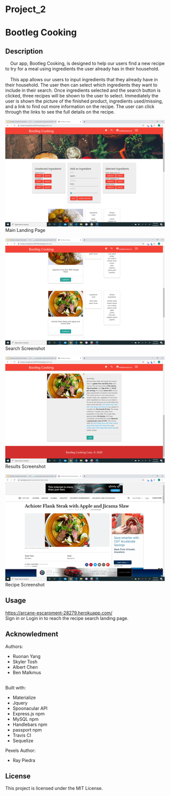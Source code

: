 # Project_2
# Bootleg Cooking

## Description
&nbsp;&nbsp;&nbsp;&nbsp;Our app, Bootleg Cooking, is designed to help our users find a new recipe to try for a meal using ingredients the user already has in their household. <br><br>
&nbsp;&nbsp;&nbsp;&nbsp;This app allows our users to input ingredients that they already have in their household. The user then can select which ingredients they want to include in their search. Once ingredients selected and the search button is clicked, three recipes will be shown to the user to select. Immediately the user is shown the picture of the finished product, ingredients used/missing, and a link to find out more information on the recipe. The user can click through the links to see the full details on the recipe. <br><br>
![Screenshot](images/main.png)<br>
Main Landing Page<br>
<br>
![Screenshot](images/search.png)<br>
Search Screenshot <br><br>
![Screenshot](images/results.png)<br>
Results Screenshot <br> <br>
![Screenshot](images/recipe.png)<br>
Recipe Screenshot



## Usage
https://arcane-escarpment-28279.herokuapp.com/ <br>
Sign in or Login in to reach the recipe search landing page. 

## Acknowledment
Authors:<br>
* Ruonan Yang <br>
* Skyler Tosh <br>
* Albert Chen <br>
* Ben Malkmus <br><br>

Built with:<br>
* Materialize<br>
* Jquery<br>
* Spoonacular API <br>
* Express.js npm <br>
* MySQL npm <br>
* Handlebars npm <br>
* passport npm <br>
* Travis CI <br>
* Sequelize 

Pexels Author:<br>
* Ray Piedra

## License
This project is licensed under the MIT License.
